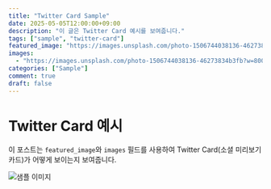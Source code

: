 ```yaml
---
title: "Twitter Card Sample"
date: 2025-05-05T12:00:00+09:00
description: "이 글은 Twitter Card 예시를 보여줍니다."
tags: ["sample", "twitter-card"]
featured_image: "https://images.unsplash.com/photo-1506744038136-46273834b3fb?w=100"
images:
  - "https://images.unsplash.com/photo-1506744038136-46273834b3fb?w=800"
categories: ["Sample"]
comment: true
draft: false
---
```


# Twitter Card 예시

이 포스트는 `featured_image`와 `images` 필드를 사용하여 Twitter Card(소셜 미리보기 카드)가 어떻게 보이는지 보여줍니다.

![샘플 이미지](https://images.unsplash.com/photo-1506744038136-46273834b3fb?w=800)
